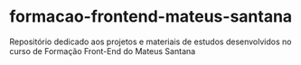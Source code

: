 # formacao-frontend-mateus-santana
Repositório dedicado aos projetos e materiais de estudos desenvolvidos no curso de Formação Front-End do Mateus Santana
